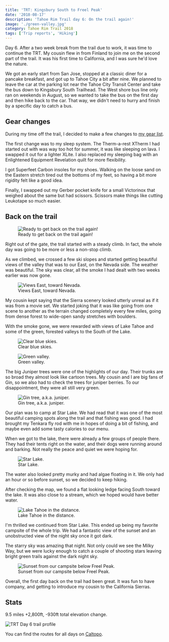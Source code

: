 ```yaml
---
title: 'TRT: Kingsbury South to Freel Peak'
date: '2018-08-17'
description: 'Tahoe Rim Trail day 6: On the trail again!'
image: './green-valley.jpg'
category: Tahoe Rim Trail 2018
tags: ['Trip reports', 'Hiking']
---
```


Day 6. After a two week break from the trail due to work, it was time to continue the TRT. My cousin flew in from Finland to join me on the second part of the trail. It was his first time to California, and I was sure he'd love the nature.

We got an early start from San Jose, stopped at a classic diner for a pancake breakfast, and got up to Tahoe City a bit after nine. We planned to leave the car at the parking lot near the Tahoe City Transit Center and take the bus down to Kingsbury South Trailhead. The West shore bus line only ran on weekends in August, so we wanted to take the bus on the first day and then hike back to the car. That way, we didn't need to hurry and finish by a specific day to catch a bus.

## Gear changes

During my time off the trail, I decided to make a few changes to [my gear list](/trips/tahoe-rim-trail-2018/overview-and-gear-list/).

The first change was to my sleep system. The Therm-a-rest XTherm I had started out with was way too hot for summer, it was like sleeping on lava. I swapped it out for a lighter XLite. I also replaced my sleeping bag with an Enlightened Equipment Revelation quilt for more flexibility.

I got Superfeet Carbon insoles for my shoes. Walking on the loose sand on the Eastern stretch tired out the bottoms of my feet, so having a bit more rigidity felt like a good idea.

Finally, I swapped out my Gerber pocket knife for a small Victorinox that weighed about the same but had scissors. Scissors make things like cutting Leukotape so much easier.

## Back on the trail

<figure>
  <img src="kingsbury-trailhead.jpg" alt="Ready to get back on the trail again!">
  <figcaption>Ready to get back on the trail again!</figcaption>
</figure>

Right out of the gate, the trail started with a steady climb. In fact, the whole day was going to be more or less a non-stop climb.

As we climbed, we crossed a few ski slopes and started getting beautiful views of the valley that was to our East, on the Nevada side. The weather was beautiful. The sky was clear, all the smoke I had dealt with two weeks earlier was now gone.

<figure>
  <img src="views-toward-nevada.jpg" alt="Views East, toward Nevada.">
  <figcaption>Views East, toward Nevada.</figcaption>
</figure>

My cousin kept saying that the Sierra scenery looked utterly unreal as if it was from a movie set. We started joking that it was like going from one scene to another as the terrain changed completely every few miles, going from dense forest to wide-open sandy stretches with boulders.

With the smoke gone, we were rewarded with views of Lake Tahoe and some of the green, forested valleys to the South of the Lake.

<figure>
  <img src="clear-blue-skies.jpg" alt="Clear blue skies.">
  <figcaption>Clear blue skies.</figcaption>
</figure>

<figure class="full-width">
  <img src="green-valley.jpg" alt="Green valley.">
  <figcaption>Green valley.</figcaption>
</figure>

The big Juniper trees were one of the highlights of our day. Their trunks are so broad they almost look like cartoon trees. My cousin and I are big fans of Gin, so we also had to check the trees for juniper berries. To our disappointment, they were all still very green.

<figure>
  <img src="gin-tree.jpg" alt="Gin tree, a.k.a. juniper.">
  <figcaption>Gin tree, a.k.a. juniper.</figcaption>
</figure>

Our plan was to camp at Star Lake. We had read that it was one of the most beautiful camping spots along the trail and that fishing was good. I had brought my Tenkara fly rod with me in hopes of doing a bit of fishing, and maybe even add some tasty calories to our menu.

When we got to the lake, there were already a few groups of people there. They had their tents right on the water, and their dogs were running around and barking. Not really the peace and quiet we were hoping for.

<figure class="full-width">
  <img src="star-lake-trt.jpg" alt="Star Lake.">
  <figcaption>Star Lake.</figcaption>
</figure>

The water also looked pretty murky and had algae floating in it. We only had an hour or so before sunset, so we decided to keep hiking.

After checking the map, we found a flat looking ledge facing South toward the lake. It was also close to a stream, which we hoped would have better water.

<figure class="full-width">
  <img src="lake-tahoe-in-the-distance.jpg" alt="Lake Tahoe in the distance.">
  <figcaption>Lake Tahoe in the distance.</figcaption>
</figure>

I'm thrilled we continued from Star Lake. This ended up being my favorite campsite of the whole trip. We had a fantastic view of the sunset and an unobstructed view of the night sky once it got dark.

The starry sky was amazing that night. Not only could we see the Milky Way, but we were lucky enough to catch a couple of shooting stars leaving bright green trails against the dark night sky.

<figure class="full-width">
  <img src="sunset-below-freel-peak.jpg" alt="Sunset from our campsite below Freel Peak.">
  <figcaption>Sunset from our campsite below Freel Peak.</figcaption>
</figure>

Overall, the first day back on the trail had been great. It was fun to have company, and getting to introduce my cousin to the California Sierras.

## Stats

9.5 miles +2,800ft, -930ft total elevation change.

![TRT Day 6 trail profile](profile.png)

You can find the routes for all days on [Caltopo](https://caltopo.com/m/HJ0L).
